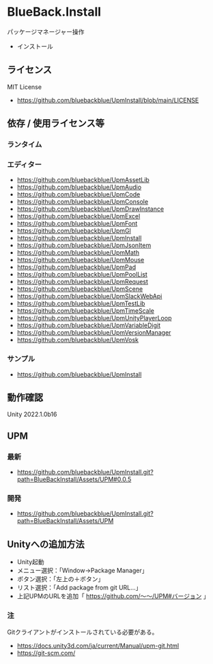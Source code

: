 # BlueBack.Install
パッケージマネージャー操作
* インストール

## ライセンス
MIT License
* https://github.com/bluebackblue/UpmInstall/blob/main/LICENSE

## 依存 / 使用ライセンス等
### ランタイム
### エディター
* https://github.com/bluebackblue/UpmAssetLib
* https://github.com/bluebackblue/UpmAudio
* https://github.com/bluebackblue/UpmCode
* https://github.com/bluebackblue/UpmConsole
* https://github.com/bluebackblue/UpmDrawInstance
* https://github.com/bluebackblue/UpmExcel
* https://github.com/bluebackblue/UpmFont
* https://github.com/bluebackblue/UpmGl
* https://github.com/bluebackblue/UpmInstall
* https://github.com/bluebackblue/UpmJsonItem
* https://github.com/bluebackblue/UpmMath
* https://github.com/bluebackblue/UpmMouse
* https://github.com/bluebackblue/UpmPad
* https://github.com/bluebackblue/UpmPoolList
* https://github.com/bluebackblue/UpmRequest
* https://github.com/bluebackblue/UpmScene
* https://github.com/bluebackblue/UpmSlackWebApi
* https://github.com/bluebackblue/UpmTestLib
* https://github.com/bluebackblue/UpmTimeScale
* https://github.com/bluebackblue/UpmUnityPlayerLoop
* https://github.com/bluebackblue/UpmVariableDigit
* https://github.com/bluebackblue/UpmVersionManager
* https://github.com/bluebackblue/UpmVosk
### サンプル
* https://github.com/bluebackblue/UpmInstall

## 動作確認
Unity 2022.1.0b16

## UPM
### 最新
* https://github.com/bluebackblue/UpmInstall.git?path=BlueBackInstall/Assets/UPM#0.0.5
### 開発
* https://github.com/bluebackblue/UpmInstall.git?path=BlueBackInstall/Assets/UPM

## Unityへの追加方法
* Unity起動
* メニュー選択：「Window->Package Manager」
* ボタン選択：「左上の＋ボタン」
* リスト選択：「Add package from git URL...」
* 上記UPMのURLを追加「 https://github.com/～～/UPM#バージョン 」
### 注
Gitクライアントがインストールされている必要がある。
* https://docs.unity3d.com/ja/current/Manual/upm-git.html
* https://git-scm.com/



